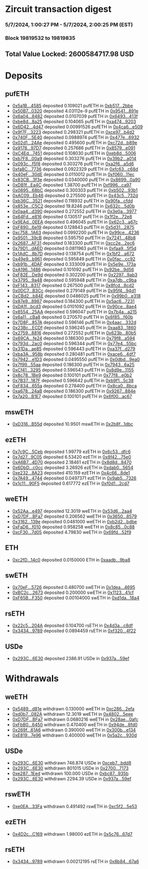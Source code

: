 # Zircuit transaction digest
### 5/7/2024, 1:00:27 PM - 5/7/2024, 2:00:25 PM (EST)
### Block 19819532 to 19819835

## Total Value Locked: 2600584717.98 USD

# Deposits
## pufETH
- [0x5a1B...4585](https://etherscan.io/address/0x5a1B813e920E5BB9a0285B93bccce3cf539C4585) deposited 0.109021 pufETH in [0xb517...2bbe](https://etherscan.io/tx/0x5a1B813e920E5BB9a0285B93bccce3cf539C4585)
- [0x50B7...0320](https://etherscan.io/address/0x50B73d52a00dD10fEef49a074657285515020320) deposited 4.03112e-9 pufETH in [0x9541...891e](https://etherscan.io/tx/0x50B73d52a00dD10fEef49a074657285515020320)
- [0x6a04...8482](https://etherscan.io/address/0x6a04f13164ee021c24B953FE517012cD1d3F8482) deposited 0.0107039 pufETH in [0x6493...413f](https://etherscan.io/tx/0x6a04f13164ee021c24B953FE517012cD1d3F8482)
- [0xbe8d...8a25](https://etherscan.io/address/0xbe8dC57a93aF912cC8c69C154B69FCbe8C8F8a25) deposited 0.104065 pufETH in [0xa474...9203](https://etherscan.io/tx/0xbe8dC57a93aF912cC8c69C154B69FCbe8C8F8a25)
- [0x6D42...4d47](https://etherscan.io/address/0x6D42Be1820945F88B2439152Fb8f4ef32CeF4d47) deposited 0.00991526 pufETH in [0x4ca6...e509](https://etherscan.io/tx/0x6D42Be1820945F88B2439152Fb8f4ef32CeF4d47)
- [0x9f7F...3223](https://etherscan.io/address/0x9f7F7F2F33e114919c676BEC87e26b95A7e53223) deposited 0.298321 pufETH in [0xce97...b4d2](https://etherscan.io/tx/0x9f7F7F2F33e114919c676BEC87e26b95A7e53223)
- [0x740F...5E40](https://etherscan.io/address/0x740F12533f9aFD0a4AaB4D121e5593B82c835E40) deposited 0.0988974 pufETH in [0x477e...6932](https://etherscan.io/tx/0x740F12533f9aFD0a4AaB4D121e5593B82c835E40)
- [0x02d1...24Ae](https://etherscan.io/address/0x02d1aeD722d343BAf1eC65ad2F4159Bed25f24Ae) deposited 0.495600 pufETH in [0xc72d...b89e](https://etherscan.io/tx/0x02d1aeD722d343BAf1eC65ad2F4159Bed25f24Ae)
- [0x9178...97D7](https://etherscan.io/address/0x91788cB10A177363Cdba8942f6bc4A55B8e397D7) deposited 0.257686 pufETH in [0x8579...e091](https://etherscan.io/tx/0x91788cB10A177363Cdba8942f6bc4A55B8e397D7)
- [0xC4Ed...7451](https://etherscan.io/address/0xC4Ed201BF9D5B38624cff13853BD8a7749DB7451) deposited 0.108030 pufETH in [0xeb8d...5006](https://etherscan.io/tx/0xC4Ed201BF9D5B38624cff13853BD8a7749DB7451)
- [0xb7F8...00a9](https://etherscan.io/address/0xb7F81A7c406FA86bD2214C8511A32c1c3aA100a9) deposited 0.303276 pufETH in [0x39b2...a014](https://etherscan.io/tx/0xb7F81A7c406FA86bD2214C8511A32c1c3aA100a9)
- [0x093c...f5f8](https://etherscan.io/address/0x093cF80F224c4801C5f736949167DAE50640f5f8) deposited 0.303276 pufETH in [0xa2f6...a5d6](https://etherscan.io/tx/0x093cF80F224c4801C5f736949167DAE50640f5f8)
- [0xfa8C...7736](https://etherscan.io/address/0xfa8Cf4b5715bbAef62ffda554E68235F16fB7736) deposited 0.0922329 pufETH in [0xfc63...c68d](https://etherscan.io/tx/0xfa8Cf4b5715bbAef62ffda554E68235F16fB7736)
- [0x40eF...30dE](https://etherscan.io/address/0x40eF3C0F14C9D85CDD7592CD3A503ce5851730dE) deposited 0.0110012 pufETH in [0xf060...11ec](https://etherscan.io/tx/0x40eF3C0F14C9D85CDD7592CD3A503ce5851730dE)
- [0x83CB...3f3e](https://etherscan.io/address/0x83CB3f0CBa046dB1c83492E08edd64f24cF13f3e) deposited 0.0340000 pufETH in [0x8699...0a90](https://etherscan.io/tx/0x83CB3f0CBa046dB1c83492E08edd64f24cF13f3e)
- [0xDB1f...Ea4C](https://etherscan.io/address/0xDB1f91772C19e39a3e084800F0cBAC2D67B5Ea4C) deposited 1.38700 pufETH in [0xf996...ca97](https://etherscan.io/tx/0xDB1f91772C19e39a3e084800F0cBAC2D67B5Ea4C)
- [0x0895...68bC](https://etherscan.io/address/0x089592A5cB50A68B838e703F077250f7275368bC) deposited 0.300303 pufETH in [0xb502...93b1](https://etherscan.io/tx/0x089592A5cB50A68B838e703F077250f7275368bC)
- [0xAC09...Eb46](https://etherscan.io/address/0xAC09774612Bda5757fFE629771de66C7E61EEb46) deposited 0.275500 pufETH in [0x43c5...732d](https://etherscan.io/tx/0xAC09774612Bda5757fFE629771de66C7E61EEb46)
- [0xb36C...3521](https://etherscan.io/address/0xb36C9093626994F6445c55bA894cF55E57833521) deposited 0.118932 pufETH in [0x90fa...cfdd](https://etherscan.io/tx/0xb36C9093626994F6445c55bA894cF55E57833521)
- [0x853e...C5C2](https://etherscan.io/address/0x853e68fe6495Ccf488691e37f1aba14eCaEfC5C2) deposited 19.8246 pufETH in [0x632c...5d0b](https://etherscan.io/tx/0x853e68fe6495Ccf488691e37f1aba14eCaEfC5C2)
- [0x0aa4...d390](https://etherscan.io/address/0x0aa4623560C97ce8568276Cc36acff83C5f4d390) deposited 0.272552 pufETH in [0x3e0a...3977](https://etherscan.io/tx/0x0aa4623560C97ce8568276Cc36acff83C5f4d390)
- [0x64Fd...e816](https://etherscan.io/address/0x64Fdd5C442aFF942c11966FC818bD01CDE5de816) deposited 0.130517 pufETH in [0x1f2e...72e8](https://etherscan.io/tx/0x64Fdd5C442aFF942c11966FC818bD01CDE5de816)
- [0x9EAd...0EEA](https://etherscan.io/address/0x9EAdf5A426Ac23145b7E0151E6DBfDE2f5550EEA) deposited 0.496045 pufETH in [0x62c3...a67c](https://etherscan.io/tx/0x9EAdf5A426Ac23145b7E0151E6DBfDE2f5550EEA)
- [0xF890...6e19](https://etherscan.io/address/0xF890de9Bc4817dB748aaA01Ca5F57D84d9026e19) deposited 0.128843 pufETH in [0x5d31...2875](https://etherscan.io/tx/0xF890de9Bc4817dB748aaA01Ca5F57D84d9026e19)
- [0xc758...1A63](https://etherscan.io/address/0xc7581b65b4e2faebC52E76184CA1BBc52FDb1A63) deposited 0.0992200 pufETH in [0x99ce...4236](https://etherscan.io/tx/0xc7581b65b4e2faebC52E76184CA1BBc52FDb1A63)
- [0x9501...39cB](https://etherscan.io/address/0x950157001b546042A4A4A9361DFCA9de258739cB) deposited 0.595750 pufETH in [0x7241...48b8](https://etherscan.io/tx/0x950157001b546042A4A4A9361DFCA9de258739cB)
- [0x2687...AF31](https://etherscan.io/address/0x2687c15B7A908fCC5dDF1fFaB67480f26c2FAF31) deposited 0.183300 pufETH in [0xcc2e...2ec6](https://etherscan.io/tx/0x2687c15B7A908fCC5dDF1fFaB67480f26c2FAF31)
- [0x79D1...dAED](https://etherscan.io/address/0x79D1a0BDA63a79668AF26F5b2B4dCFc15A1BdAED) deposited 0.0811963 pufETH in [0xfaa9...5f5d](https://etherscan.io/tx/0x79D1a0BDA63a79668AF26F5b2B4dCFc15A1BdAED)
- [0x1AdC...8b7D](https://etherscan.io/address/0x1AdC2Bf2B7e4Cf22eEbd3cF7f9A9b4EFAc2F8b7D) deposited 0.138754 pufETH in [0x1bf2...a672](https://etherscan.io/tx/0x1AdC2Bf2B7e4Cf22eEbd3cF7f9A9b4EFAc2F8b7D)
- [0x49e9...b961](https://etherscan.io/address/0x49e90ca2524e898aE5FD50b7A0930e621088b961) deposited 0.595849 pufETH in [0x0fac...cc92](https://etherscan.io/tx/0x49e90ca2524e898aE5FD50b7A0930e621088b961)
- [0xb91b...4DAF](https://etherscan.io/address/0xb91b1778F60947B7328dC46c4987464a1D584DAF) deposited 0.333009 pufETH in [0x5e9e...173a](https://etherscan.io/tx/0xb91b1778F60947B7328dC46c4987464a1D584DAF)
- [0xA196...1486](https://etherscan.io/address/0xA196fE548b13DEE0235B001b3c4B8A3a80bc1486) deposited 0.101092 pufETH in [0x92be...9d56](https://etherscan.io/tx/0xA196fE548b13DEE0235B001b3c4B8A3a80bc1486)
- [0xF82E...De9d](https://etherscan.io/address/0xF82EF19932F5297655EF69774dE2a2AbadefDe9d) deposited 0.302200 pufETH in [0x2297...9ab3](https://etherscan.io/tx/0xF82EF19932F5297655EF69774dE2a2AbadefDe9d)
- [0x3795...9a48](https://etherscan.io/address/0x3795373c85f9a693330DAC2e52540324aB089a48) deposited 0.595948 pufETH in [0xa7db...c9ba](https://etherscan.io/tx/0x3795373c85f9a693330DAC2e52540324aB089a48)
- [0xF143...8317](https://etherscan.io/address/0xF143cf590909Ca3D16949852795c82ee7f278317) deposited 0.267500 pufETH in [0x8fcd...8cd2](https://etherscan.io/tx/0xF143cf590909Ca3D16949852795c82ee7f278317)
- [0x0DC7...B3Cc](https://etherscan.io/address/0x0DC727D425dbAAC9AC888559E7cEA1F61b1CB3Cc) deposited 0.279149 pufETH in [0x95f4...94d1](https://etherscan.io/tx/0x0DC727D425dbAAC9AC888559E7cEA1F61b1CB3Cc)
- [0xCBd2...b84E](https://etherscan.io/address/0xCBd284B22FC59719711ad010981Cee9Ba383b84E) deposited 0.0486025 pufETH in [0x99b0...e318](https://etherscan.io/tx/0xCBd284B22FC59719711ad010981Cee9Ba383b84E)
- [0x87e9...8987](https://etherscan.io/address/0x87e9cA7f65Fe16DF164BBEa4A2D9c910Af338987) deposited 0.184300 pufETH in [0x5ac6...7231](https://etherscan.io/tx/0x87e9cA7f65Fe16DF164BBEa4A2D9c910Af338987)
- [0xDA1f...bcd3](https://etherscan.io/address/0xDA1f41B5223d486c96f68ee618A619c82DDdbcd3) deposited 0.0101092 pufETH in [0x90ce...8ae4](https://etherscan.io/tx/0xDA1f41B5223d486c96f68ee618A619c82DDdbcd3)
- [0x8554...25AA](https://etherscan.io/address/0x85546eff86C42AA7d7806c11EB739375b63725AA) deposited 0.596047 pufETH in [0x7b4a...a215](https://etherscan.io/tx/0x85546eff86C42AA7d7806c11EB739375b63725AA)
- [0x6a11...cBa8](https://etherscan.io/address/0x6a1172eD1588A9a1f72Cd51549b33b09c539cBa8) deposited 0.270570 pufETH in [0x6f85...f60b](https://etherscan.io/tx/0x6a1172eD1588A9a1f72Cd51549b33b09c539cBa8)
- [0x7D8F...857A](https://etherscan.io/address/0x7D8F1874Ff9A6e5A97AF4650D58CFc1fB18A857A) deposited 0.596146 pufETH in [0x4aac...332d](https://etherscan.io/tx/0x7D8F1874Ff9A6e5A97AF4650D58CFc1fB18A857A)
- [0x23Bc...ECDf](https://etherscan.io/address/0x23Bc760E8A3255BD02527398ce891Eaeae95ECDf) deposited 0.596245 pufETH in [0xaa83...1860](https://etherscan.io/tx/0x23Bc760E8A3255BD02527398ce891Eaeae95ECDf)
- [0x2759...8816](https://etherscan.io/address/0x27593Bc6e840f3c190C5f80deC994d4f135B8816) deposited 0.272552 pufETH in [0x623b...80b5](https://etherscan.io/tx/0x27593Bc6e840f3c190C5f80deC994d4f135B8816)
- [0x69CA...fe24](https://etherscan.io/address/0x69CA435DfefC27A06E70679bddE57124A787fe24) deposited 0.186300 pufETH in [0x79f8...a594](https://etherscan.io/tx/0x69CA435DfefC27A06E70679bddE57124A787fe24)
- [0x793d...2ac0](https://etherscan.io/address/0x793d81B410B14689CF5B44b69B158b2045dF2ac0) deposited 0.596344 pufETH in [0x77e4...55bc](https://etherscan.io/tx/0x793d81B410B14689CF5B44b69B158b2045dF2ac0)
- [0x31Da...ae85](https://etherscan.io/address/0x31Da2ddBBa981D3b4E26b99B4D5c83c79233ae85) deposited 0.596443 pufETH in [0xa37f...d279](https://etherscan.io/tx/0x31Da2ddBBa981D3b4E26b99B4D5c83c79233ae85)
- [0xba3A...958b](https://etherscan.io/address/0xba3A92B88367245F197E2AF44EfD1F963426958b) deposited 0.280481 pufETH in [0xace6...4df7](https://etherscan.io/tx/0xba3A92B88367245F197E2AF44EfD1F963426958b)
- [0x7942...e1D3](https://etherscan.io/address/0x79424fEe9fFC0181632825f0aB97d2075663e1D3) deposited 0.0495550 pufETH in [0x0dbd...9ea0](https://etherscan.io/tx/0x79424fEe9fFC0181632825f0aB97d2075663e1D3)
- [0x7f99...55aa](https://etherscan.io/address/0x7f998cA63f689CaBddE344FAd2db199494Da55aa) deposited 0.186300 pufETH in [0x7943...6a25](https://etherscan.io/tx/0x7f998cA63f689CaBddE344FAd2db199494Da55aa)
- [0xCf41...3295](https://etherscan.io/address/0xCf41229B16c2fe7F58D482d71BcbE158F75f3295) deposited 0.596543 pufETH in [0x8d9e...1155](https://etherscan.io/tx/0xCf41229B16c2fe7F58D482d71BcbE158F75f3295)
- [0x8c78...1Be9](https://etherscan.io/address/0x8c7805E8b4dE106EB58e5A960969b6b9ACFe1Be9) deposited 0.100101 pufETH in [0x77f8...e0b2](https://etherscan.io/tx/0x8c7805E8b4dE106EB58e5A960969b6b9ACFe1Be9)
- [0x7B37...187F](https://etherscan.io/address/0x7B37d9770d35F5549705eb4f126fE4293ACB187F) deposited 0.596642 pufETH in [0xb9f1...5c38](https://etherscan.io/tx/0x7B37d9770d35F5549705eb4f126fE4293ACB187F)
- [0xF834...655a](https://etherscan.io/address/0xF8343AA8400e64A95C0F0E47B4F583e33Dd6655a) deposited 0.278400 pufETH in [0x8ca0...8bca](https://etherscan.io/tx/0xF8343AA8400e64A95C0F0E47B4F583e33Dd6655a)
- [0xa678...24aB](https://etherscan.io/address/0xa678FcA500de68ba86720012825a52b017fF24aB) deposited 0.186300 pufETH in [0x9267...884e](https://etherscan.io/tx/0xa678FcA500de68ba86720012825a52b017fF24aB)
- [0x7a20...B1E7](https://etherscan.io/address/0x7a2052A9fAa6b9db06A4882148DB03D3d147B1E7) deposited 0.100101 pufETH in [0x6f00...ac67](https://etherscan.io/tx/0x7a2052A9fAa6b9db06A4882148DB03D3d147B1E7)
## mswETH
- [0xD316...B55d](https://etherscan.io/address/0xD316A8eC11e7911197b9D9e743EdC07A3fC5B55d) deposited 10.9501 mswETH in [0x2b8f...1dbc](https://etherscan.io/tx/0xD316A8eC11e7911197b9D9e743EdC07A3fC5B55d)
## ezETH
- [0x7c9C...5Ceb](https://etherscan.io/address/0x7c9C2a2dEBa2895684d637DC1ba05006c7ff5Ceb) deposited 1.99779 ezETH in [0x6c53...dfc6](https://etherscan.io/tx/0x7c9C2a2dEBa2895684d637DC1ba05006c7ff5Ceb)
- [0x7d27...9C05](https://etherscan.io/address/0x7d27d2B98a7Fe734F67C49ECC4B8c652fd699C05) deposited 6.53420 ezETH in [0x8f42...75e0](https://etherscan.io/tx/0x7d27d2B98a7Fe734F67C49ECC4B8c652fd699C05)
- [0xA6B7...4D70](https://etherscan.io/address/0xA6B780B4eb99Bcb6cBe7cA32Cbaca427d5F14D70) deposited 2.18461 ezETH in [0x8d8d...8470](https://etherscan.io/tx/0xA6B780B4eb99Bcb6cBe7cA32Cbaca427d5F14D70)
- [0x6DbD...c0cc](https://etherscan.io/address/0x6DbD8Fb7Ebf8A7c79CD49f5c4a5075B57FAAc0cc) deposited 3.26926 ezETH in [0xdab0...5654](https://etherscan.io/tx/0x6DbD8Fb7Ebf8A7c79CD49f5c4a5075B57FAAc0cc)
- [0xe232...8A23](https://etherscan.io/address/0xe2321C8324C1da7B3BA790627d0e4EE444188A23) deposited 410.159 ezETH in [0x4c66...8de1](https://etherscan.io/tx/0xe2321C8324C1da7B3BA790627d0e4EE444188A23)
- [0x7A49...4744](https://etherscan.io/address/0x7A493Be5c2ce014cD049Bf178a1ac0Db1B434744) deposited 0.0497371 ezETH in [0x9ab5...7326](https://etherscan.io/tx/0x7A493Be5c2ce014cD049Bf178a1ac0Db1B434744)
- [0x1c11...90F5](https://etherscan.io/address/0x1c11b7EC4208B73B9d7eB079Be4B3d0d7F4790F5) deposited 0.617772 ezETH in [0xf0d1...2cd7](https://etherscan.io/tx/0x1c11b7EC4208B73B9d7eB079Be4B3d0d7F4790F5)
## weETH
- [0x52Aa...e497](https://etherscan.io/address/0x52Aa899454998Be5b000Ad077a46Bbe360F4e497) deposited 12.3019 weETH in [0x53d6...2aa4](https://etherscan.io/tx/0x52Aa899454998Be5b000Ad077a46Bbe360F4e497)
- [0xD7DF...BFa7](https://etherscan.io/address/0xD7DF7E085214743530afF339aFC420c7c720BFa7) deposited 0.206562 weETH in [0x3650...8579](https://etherscan.io/tx/0xD7DF7E085214743530afF339aFC420c7c720BFa7)
- [0x3162...139e](https://etherscan.io/address/0x31628E7673F43cE48135E52018aa7a2a1CF1139e) deposited 0.0481000 weETH in [0xb2d2...bdbe](https://etherscan.io/tx/0x31628E7673F43cE48135E52018aa7a2a1CF1139e)
- [0xFaD6...f010](https://etherscan.io/address/0xFaD669F76806e9588fa1614d23312f1eafd7f010) deposited 0.958258 weETH in [0x8c85...0c88](https://etherscan.io/tx/0xFaD669F76806e9588fa1614d23312f1eafd7f010)
- [0xcF30...7d05](https://etherscan.io/address/0xcF3074e5730a23775A07a01afBcdc66220757d05) deposited 4.79830 weETH in [0x69fd...52f9](https://etherscan.io/tx/0xcF3074e5730a23775A07a01afBcdc66220757d05)
## ETH
- [0xc2fD...14c0](https://etherscan.io/address/0xc2fDd2902DEbDF9fb6A1C7ACdcAb739F0Fa514c0) deposited 0.0150000 ETH in [0xaadb...9ba8](https://etherscan.io/tx/0xc2fDd2902DEbDF9fb6A1C7ACdcAb739F0Fa514c0)
## swETH
- [0x70eF...5726](https://etherscan.io/address/0x70eF3569068f7F92AC3649ed2464078cA1fc5726) deposited 0.480700 swETH in [0x1dea...4695](https://etherscan.io/tx/0x70eF3569068f7F92AC3649ed2464078cA1fc5726)
- [0xBC2c...2673](https://etherscan.io/address/0xBC2cc1e2aa4fBaF755260DF801A55b6f04E52673) deposited 0.200000 swETH in [0x1123...41cf](https://etherscan.io/tx/0xBC2cc1e2aa4fBaF755260DF801A55b6f04E52673)
- [0xF65B...F350](https://etherscan.io/address/0xF65Bb68DDC0597941E1F9C44680616d98141F350) deposited 0.00104000 swETH in [0xd1da...18a4](https://etherscan.io/tx/0xF65Bb68DDC0597941E1F9C44680616d98141F350)
## rsETH
- [0x22c5...204A](https://etherscan.io/address/0x22c593F30Abe9BCA9Ddc075c2d0A9f4f602e204A) deposited 0.104700 rsETH in [0x4d3a...c8df](https://etherscan.io/tx/0x22c593F30Abe9BCA9Ddc075c2d0A9f4f602e204A)
- [0x3434...9789](https://etherscan.io/address/0x34349c5569e7B846c3558961552D2202760A9789) deposited 0.0894459 rsETH in [0xf320...4f22](https://etherscan.io/tx/0x34349c5569e7B846c3558961552D2202760A9789)
## USDe
- [0x293C...6E30](https://etherscan.io/address/0x293C6937D8D82e05B01335F7B33FBA0c8e256E30) deposited 2386.91 USDe in [0x937a...59ef](https://etherscan.io/tx/0x293C6937D8D82e05B01335F7B33FBA0c8e256E30)
# Withdrawals
## weETH
- [0x5489...d81e](https://etherscan.io/address/0x548990eE95D31f5b6D87b35CaAfCB6D35068d81e) withdrawn 0.130000 weETH in [0xc286...2efa](https://etherscan.io/tx/0x548990eE95D31f5b6D87b35CaAfCB6D35068d81e)
- [0xd0b7...082A](https://etherscan.io/address/0xd0b78aF01061048C91EF4F673D030b609631082A) withdrawn 12.3019 weETH in [0x4802...5eee](https://etherscan.io/tx/0xd0b78aF01061048C91EF4F673D030b609631082A)
- [0xD7DF...BFa7](https://etherscan.io/address/0xD7DF7E085214743530afF339aFC420c7c720BFa7) withdrawn 0.0680216 weETH in [0x28ae...0afc](https://etherscan.io/tx/0xD7DF7E085214743530afF339aFC420c7c720BFa7)
- [0xFbB0...6450](https://etherscan.io/address/0xFbB041e1e292e34f90C1333E5360F5Ff2F3f6450) withdrawn 0.470400 weETH in [0x94de...8fd0](https://etherscan.io/tx/0xFbB041e1e292e34f90C1333E5360F5Ff2F3f6450)
- [0x269f...61A6](https://etherscan.io/address/0x269f6C970581372523A58a630dc462d6568B61A6) withdrawn 0.390000 weETH in [0x300b...e134](https://etherscan.io/tx/0x269f6C970581372523A58a630dc462d6568B61A6)
- [0xE819...7e96](https://etherscan.io/address/0xE819F369c7C00a01E57a6A549EF9DD0D2D547e96) withdrawn 0.400000 weETH in [0x5a2c...930d](https://etherscan.io/tx/0xE819F369c7C00a01E57a6A549EF9DD0D2D547e96)
## USDe
- [0x293C...6E30](https://etherscan.io/address/0x293C6937D8D82e05B01335F7B33FBA0c8e256E30) withdrawn 746.874 USDe in [0xceb7...bdd8](https://etherscan.io/tx/0x293C6937D8D82e05B01335F7B33FBA0c8e256E30)
- [0x293C...6E30](https://etherscan.io/address/0x293C6937D8D82e05B01335F7B33FBA0c8e256E30) withdrawn 801015 USDe in [0x2700...7173](https://etherscan.io/tx/0x293C6937D8D82e05B01335F7B33FBA0c8e256E30)
- [0xe287...1Eed](https://etherscan.io/address/0xe28759F3988ad07C0C809207CC85Df7D18271Eed) withdrawn 100.000 USDe in [0xbc87...935b](https://etherscan.io/tx/0xe28759F3988ad07C0C809207CC85Df7D18271Eed)
- [0x293C...6E30](https://etherscan.io/address/0x293C6937D8D82e05B01335F7B33FBA0c8e256E30) withdrawn 2294.39 USDe in [0x937a...59ef](https://etherscan.io/tx/0x293C6937D8D82e05B01335F7B33FBA0c8e256E30)
## rswETH
- [0xe0EA...33Fa](https://etherscan.io/address/0xe0EA83907317d16850D906400fac993C2a5733Fa) withdrawn 0.491492 rswETH in [0xc5f2...5e53](https://etherscan.io/tx/0xe0EA83907317d16850D906400fac993C2a5733Fa)
## ezETH
- [0x4D2c...C169](https://etherscan.io/address/0x4D2cfC16619E95049AA5CD68A34fD10ff25fC169) withdrawn 1.98000 ezETH in [0x5c76...67d7](https://etherscan.io/tx/0x4D2cfC16619E95049AA5CD68A34fD10ff25fC169)
## rsETH
- [0x3434...9789](https://etherscan.io/address/0x34349c5569e7B846c3558961552D2202760A9789) withdrawn 0.00212195 rsETH in [0x8b84...67a6](https://etherscan.io/tx/0x34349c5569e7B846c3558961552D2202760A9789)
